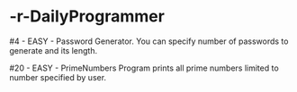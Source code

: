 # -r-DailyProgrammer

#4 - EASY - Password Generator.
  You can specify number of passwords to generate and its length.
  
#20 - EASY - PrimeNumbers
  Program prints all prime numbers limited to number specified by user.
